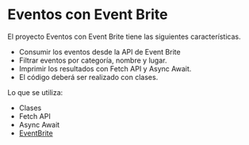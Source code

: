 # Eventos con Event Brite

El proyecto Eventos con Event Brite tiene las siguientes características.

* Consumir los eventos desde la API de Event Brite
* Filtrar eventos por categoría, nombre y lugar.
* Imprimir los resultados con Fetch API y Async Await.
* El código deberá ser realizado con clases.

Lo que se utiliza:

* Clases
* Fetch API
* Async Await
* [EventBrite](https://www.eventbrite.es/)